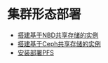 # 集群形态部署

* [搭建基于NBD共享存储的实例](NBD-Instance.md)
* [搭建基于Ceph共享存储的实例](ceph-Instance.md)
* [安装部署PFS](../DeployPFS.md)
